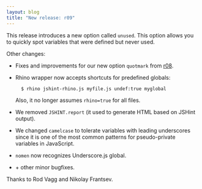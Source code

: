 ```yaml
---
layout: blog
title: "New release: r09"
---
```


This release introduces a new option called `unused`. This option
allows you to quickly spot variables that were defined but never used.

Other changes:

* Fixes and improvements for our new option `quotmark` from
  [r08](/blog/2012-07-26/release-r08/).
* Rhino wrapper now accepts shortcuts for predefined globals:

        $ rhino jshint-rhino.js myfile.js undef:true myglobal

    Also, it no longer assumes `rhino=true` for all files.
* We removed `JSHINT.report` (it used to generate HTML based on JSHint
  output).
* We changed `camelcase` to tolerate variables with leading underscores
  since it is one of the most common patterns for pseudo-private variables
    in JavaScript.
* `nomen` now recognizes Underscore.js global.
* \+ other minor bugfixes.

Thanks to Rod Vagg and Nikolay Frantsev.
